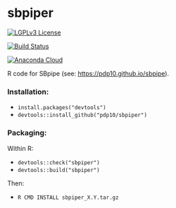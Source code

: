 # sbpiper
[![LGPLv3 License](http://img.shields.io/badge/license-LGPLv3-blue.svg)](https://www.gnu.org/licenses/lgpl.html)

[![Build Status](https://travis-ci.org/pdp10/sbpipe.svg?branch=master)](https://travis-ci.org/pdp10/sbpipe)

[![Anaconda Cloud](https://anaconda.org/pdp10/sbpipe/badges/version.svg)](https://anaconda.org/pdp10/sbpipe)

R code for SBpipe (see: https://pdp10.github.io/sbpipe).


### Installation: 
- `install.packages("devtools")`
- `devtools::install_github("pdp10/sbpiper")`


### Packaging:
Within R: 
- `devtools::check("sbpiper")`
- `devtools::build("sbpiper")`

Then:
- `R CMD INSTALL sbpiper_X.Y.tar.gz`

